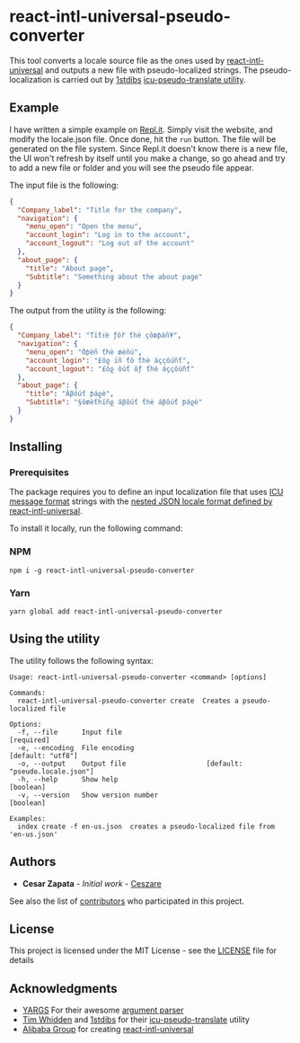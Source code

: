 # react-intl-universal-pseudo-converter

This tool converts a locale source file as the ones used by [react-intl-universal](https://github.com/alibaba/react-intl-universal) and outputs a new file with pseudo-localized strings. The pseudo-localization is carried out by [1stdibs](https://github.com/1stdibs) [icu-pseudo-translate utility](https://github.com/1stdibs/icu-pseudo-translate).

## Example

I have written a simple example on [Repl.it](https://repl.it/@sigurdvh/React-Intl-Universal-Pseudo-Converter-Example?language=nodejs). Simply visit the website, and modify the locale.json file. Once done, hit the `run` button. The file will be generated on the file system. Since Repl.it doesn't know there is a new file, the UI won't refresh by itself until you make a change, so go ahead and try to add a new file or folder and you will see the pseudo file appear.

The input file is the following:

```json
{
  "Company_label": "Title for the company",
  "navigation": {
    "menu_open": "Open the menu",
    "account_login": "Log in to the account",
    "account_logout": "Log out of the account"
  },
  "about_page": {
    "title": "About page",
    "Subtitle": "Something about the about page"
  }
}
```

The output from the utility is the following:

```json
{
  "Company_label": "Tïƭℓè ƒôř ƭhè çô₥ƥáñ¥",
  "navigation": {
    "menu_open": "Óƥèñ ƭhè ₥èñú",
    "account_login": "£ôϱ ïñ ƭô ƭhè áççôúñƭ",
    "account_logout": "£ôϱ ôúƭ ôƒ ƭhè áççôúñƭ"
  },
  "about_page": {
    "title": "Âβôúƭ ƥáϱè",
    "Subtitle": "§ô₥èƭhïñϱ áβôúƭ ƭhè áβôúƭ ƥáϱè"
  }
}
```

## Installing

### Prerequisites

The package requires you to define an input localization file that uses [ICU message format](http://userguide.icu-project.org/formatparse/messages) strings with the [nested JSON locale format defined by react-intl-universal](https://github.com/alibaba/react-intl-universal/releases/tag/1.4.3).


To install it locally, run the following command:

### NPM

```
npm i -g react-intl-universal-pseudo-converter
```

### Yarn

```
yarn global add react-intl-universal-pseudo-converter 
```

## Using the utility

The utility follows the following syntax:

```
Usage: react-intl-universal-pseudo-converter <command> [options]

Commands:
  react-intl-universal-pseudo-converter create  Creates a pseudo-localized file

Options:
  -f, --file      Input file                                          [required]
  -e, --encoding  File encoding                                [default: "utf8"]
  -o, --output    Output file                    [default: "pseudo.locale.json"]
  -h, --help      Show help                                            [boolean]
  -v, --version   Show version number                                  [boolean]

Examples:
  index create -f en-us.json  creates a pseudo-localized file from 'en-us.json'
```

## Authors

* **Cesar Zapata** - *Initial work* - [Ceszare](https://github.com/Ceszare)

See also the list of [contributors](https://github.com/ceszare/react-intl-universal-pseudo-converter/contributors) who participated in this project.

## License

This project is licensed under the MIT License - see the [LICENSE](LICENSE) file for details

## Acknowledgments
* [YARGS](https://github.com/yargs) For their awesome [argument parser](https://github.com/yargs/yargs)
* [Tim Whidden](https://github.com/twhid) and [1stdibs](https://github.com/1stdibs) for their [icu-pseudo-translate](https://github.com/1stdibs/icu-pseudo-translate) utility
* [Alibaba Group](https://github.com/alibaba/) for creating [react-intl-universal](https://github.com/alibaba/react-intl-universal)
